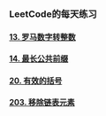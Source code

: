 
### LeetCode的每天练习

####  [13. 罗马数字转整数](https://github.com/ning4256/leetcode/blob/master/des/13.%20%E7%BD%97%E9%A9%AC%E6%95%B0%E5%AD%97%E8%BD%AC%E6%95%B4%E6%95%B0.md)
####  [14. 最长公共前缀](https://github.com/ning4256/leetcode/blob/master/des/14.%20%E6%9C%80%E9%95%BF%E5%85%AC%E5%85%B1%E5%89%8D%E7%BC%80.md)
####  [20. 有效的括号](https://github.com/ning4256/leetcode/blob/master/des/20.%20%E6%9C%89%E6%95%88%E7%9A%84%E6%8B%AC%E5%8F%B7.md)
####  [203. 移除链表元素]()